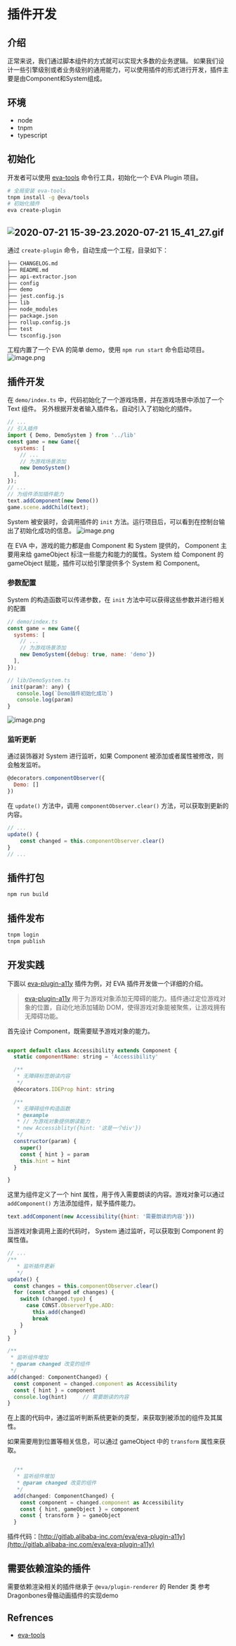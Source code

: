 # 插件开发

## 介绍
正常来说，我们通过脚本组件的方式就可以实现大多数的业务逻辑。
如果我们设计一些引擎级别或者业务级别的通用能力，可以使用插件的形式进行开发，插件主要是由Component和System组成。
## 环境

- node
- tnpm
- typescript
## 初始化
开发者可以使用 [eva-tools](https://npm.alibaba-inc.com/package/@eva/tools) 命令行工具，初始化一个 EVA Plugin 项目。
```bash
# 全局安装 eva-tools
tnpm install -g @eva/tools
# 初始化插件
eva create-plugin
```
## ![2020-07-21 15-39-23.2020-07-21 15_41_27.gif](https://cdn.nlark.com/yuque/0/2020/gif/305130/1597300860198-11bc0e61-3de4-40e9-9ec8-882f7a8f92fd.gif#align=left&display=inline&height=569&margin=%5Bobject%20Object%5D&name=2020-07-21%2015-39-23.2020-07-21%2015_41_27.gif&originHeight=569&originWidth=850&size=1037349&status=done&style=shadow&width=850)
通过 `create-plugin` 命令，自动生成一个工程，目录如下：
```bash
├── CHANGELOG.md
├── README.md
├── api-extractor.json
├── config
├── demo
├── jest.config.js
├── lib
├── node_modules
├── package.json
├── rollup.config.js
├── test
└── tsconfig.json
```
工程内置了一个 EVA 的简单 demo，使用 `npm run start` 命令启动项目。
![image.png](https://cdn.nlark.com/yuque/0/2020/png/305130/1597300860187-9152e1e4-8f09-40f2-8ad3-f905d9a5b674.png#align=left&display=inline&height=174&margin=%5Bobject%20Object%5D&name=image.png&originHeight=174&originWidth=258&size=5331&status=done&style=none&width=258)
## 插件开发
在 `demo/index.ts` 中，代码初始化了一个游戏场景，并在游戏场景中添加了一个 Text 组件。 另外根据开发者输入插件名，自动引入了初始化的插件。
```javascript
// ...
// 引入插件
import { Demo, DemoSystem } from '../lib'
const game = new Game({
  systems: [
    // ...
    // 为游戏场景添加
    new DemoSystem()
  ],
});
// ...
// 为组件添加插件能力
text.addComponent(new Demo())
game.scene.addChild(text);
```
System 被安装时，会调用插件的 `init` 方法。运行项目后，可以看到在控制台输出了初始化成功的信息。
![image.png](https://cdn.nlark.com/yuque/0/2020/png/305130/1597300860257-e5e29af8-6bd3-4173-8df3-dea3dfc44845.png#align=left&display=inline&height=144&margin=%5Bobject%20Object%5D&name=image.png&originHeight=144&originWidth=775&size=60728&status=done&style=none&width=775)


在 EVA 中，游戏的能力都是由 Component 和 System 提供的， Component 主要用来给 gameObject 标注一些能力和能力的属性。System 给 Component 的 gameObject 赋能，插件可以给引擎提供多个 System 和 Component。
### 参数配置
System 的构造函数可以传递参数，在 `init` 方法中可以获得这些参数并进行相关的配置
```javascript
// demo/index.ts
const game = new Game({
  systems: [
    // ...
    // 为游戏场景添加
    new DemoSystem({debug: true, name: 'demo'})
  ],
});

// lib/DemoSystem.ts
 init(param?: any) {
   console.log(`Demo插件初始化成功`)
   console.log(param)
}
```
![image.png](https://cdn.nlark.com/yuque/0/2020/png/305130/1597300860200-d432d552-7d4c-43b6-bc3d-5b2cd68be3af.png#align=left&display=inline&height=94&margin=%5Bobject%20Object%5D&name=image.png&originHeight=94&originWidth=774&size=41764&status=done&style=none&width=774)


### 监听更新
通过装饰器对 System 进行监听，如果 Component 被添加或者属性被修改，则会触发监听。
```javascript
@decorators.componentObserver({
  Demo: []
})
```
在 `update()` 方法中，调用 `componentObserver.clear()` 方法，可以获取到更新的内容。
```javascript
// ...
update() {
	const changed = this.componentObserver.clear()  
}
// ...
```
## 插件打包
```bash
npm run build
```
## 插件发布
```bash
tnpm login
tnpm publish
```
## 开发实践
下面以 [eva-plugin-a11y](https://npm.alibaba-inc.com/package/@eva/plugin-a11y) 插件为例，对 EVA 插件开发做一个详细的介绍。
> [eva-plugin-a11y](https://npm.alibaba-inc.com/package/@eva/plugin-a11y) 用于为游戏对象添加无障碍的能力。插件通过定位游戏对象的位置，自动化地添加辅助 DOM，使得游戏对象能被聚焦，让游戏拥有无障碍功能。



首先设计 Component，既需要赋予游戏对象的能力。
```javascript

export default class Accessibility extends Component {
  static componentName: string = 'Accessibility'

  /**
   * 无障碍标签朗读内容
   */
  @decorators.IDEProp hint: string

  /**
   * 无障碍组件构造函数
   * @example
   * // 为游戏对象提供朗读能力
   * new Accessiblity({hint: '这是一个div'})
   */
  constructor(param) {
    super()
    const { hint } = param
    this.hint = hint
  }

}
```
这里为组件定义了一个 hint 属性，用于传入需要朗读的内容。游戏对象可以通过 `addComponent()` 方法添加组件，赋予插件能力。
```javascript
text.addComponent(new Accessibility({hint: '需要朗读的内容'}))
```


当游戏对象调用上面的代码时， System 通过监听，可以获取到 Component 的属性值。


```javascript
// ...
/**
   * 监听插件更新
   */
update() {
  const changes = this.componentObserver.clear()
  for (const changed of changes) {
    switch (changed.type) {
      case CONST.ObserverType.ADD:
        this.add(changed)
        break
    }
  }
}

/**
 * 监听组件增加
 * @param changed 改变的组件
 */
add(changed: ComponentChanged) {
  const component = changed.component as Accessibility
  const { hint } = component
  console.log(hint)		// 需要朗读的内容
}
```
在上面的代码中，通过监听判断系统更新的类型，来获取到被添加的组件及其属性。


如果需要用到位置等相关信息，可以通过 gameObject 中的 `transform` 属性来获取。
```javascript

  /**
   * 监听组件增加
   * @param changed 改变的组件
   */
  add(changed: ComponentChanged) {
    const component = changed.component as Accessibility
    const { hint, gameObject } = component
    const { transform } = gameObject
  }
```


插件代码：[http://gitlab.alibaba-inc.com/eva/eva-plugin-a11y](http://gitlab.alibaba-inc.com/eva/eva-plugin-a11y)


## 需要依赖渲染的插件
需要依赖渲染相关的插件继承于 `@eva/plugin-renderer` 的 Render 类
参考Dragonbones骨骼动画插件的实现demo
## Refrences

- [eva-tools](https://npm.alibaba-inc.com/package/@eva/tools)
